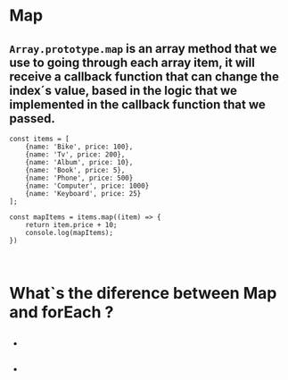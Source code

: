 # Map
## `Array.prototype.map` is an array method that we use to going through each array item, it will receive a callback function that can change the index´s value,  based in the logic that we implemented in the callback function that we passed.
````
const items = [
    {name: 'Bike', price: 100},
    {name: 'Tv', price: 200},
    {name: 'Album', price: 10},
    {name: 'Book', price: 5},
    {name: 'Phone', price: 500}
    {name: 'Computer', price: 1000}
    {name: 'Keyboard', price: 25}
];

const mapItems = items.map((item) => {
    return item.price + 10;
    console.log(mapItems);
})
````
<br>

# What`s the diference between Map and forEach ?
- ## 
- ##